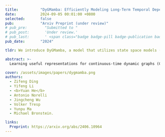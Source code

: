 ```yaml
---
title:          "DyGMamba: Efficiently Modeling Long-Term Temporal Dependency on Continuous-Time Dynamic Graphs with State Space Models"
date:           2024-09-05 00:01:00 +0800
selected:       false
pub:            "Arxiv Preprint (under review)"
# pub_pre:        "Submitted to "
# pub_post:       'Under review.'
# pub_last:       ' <span class="badge badge-pill badge-publication badge-success">Poster</span>'
pub_date:       "2024"

tldr: We introduce DyGMamba, a model that utilizes state space models (SSMs) for continuous-time dynamic graph (CTDG) representation learning. 

abstract: >-
  Learning useful representations for continuous-time dynamic graphs (CTDGs) is challenging, due to the concurrent need to span long node interaction histories and grasp nuanced temporal details. In particular, two problems emerge: (1) Encoding longer histories requires more computational resources, making it crucial for CTDG models to maintain low computational complexity to ensure efficiency; (2) Meanwhile, more powerful models are needed to identify and select the most critical temporal information within the extended context provided by longer histories. To address these problems, we propose a CTDG representation learning model named DyGMamba, originating from the popular Mamba state space model (SSM). DyGMamba first leverages a node-level SSM to encode the sequence of historical node interactions. Another time-level SSM is then employed to exploit the temporal patterns hidden in the historical graph, where its output is used to dynamically select the critical information from the interaction history. We validate DyGMamba experimentally on the dynamic link prediction task. The results show that our model achieves state-of-the-art in most cases. DyGMamba also maintains high efficiency in terms of computational resources, making it possible to capture long temporal dependencies with a limited computation budget.

cover: /assets/images/papers/dygmamba.png
authors:
  - Zifeng Ding
  - Yifeng Li
  - <b>Yuan He</b>
  - Antonio Norelli
  - Jingcheng Wu
  - Volker Tresp
  - Yunpu Ma
  - Michael Bronstein.

links:
  Preprint: https://arxiv.org/abs/2406.10964
---
```

